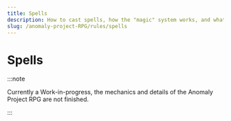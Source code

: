 ```yaml
---
title: Spells 
description: How to cast spells, how the "magic" system works, and what kinds you can do
slug: /anomaly-project-RPG/rules/spells
---
```


# Spells

:::note

Currently a Work-in-progress, the mechanics and details of the Anomaly Project RPG are not finished.

:::